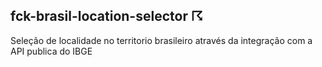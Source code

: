 ## fck-brasil-location-selector ☈
Seleção de localidade no territorio brasileiro através da integração com a API publica do IBGE
